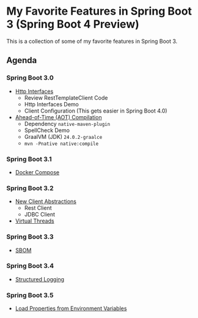 # My Favorite Features in Spring Boot 3 (Spring Boot 4 Preview)

This is a collection of some of my favorite features in Spring Boot 3. 

## Agenda 

### Spring Boot 3.0

- [Http Interfaces](src/main/java/dev/danvega/sb3/http/README.md)
  - Review RestTemplateClient Code
  - Http Interfaces Demo
  - Client Configuration (This gets easier in Spring Boot 4.0)
- [Ahead-of-Time (AOT) Compilation](src/main/java/dev/danvega/sb3/aot/README.md)
  - Dependency `native-maven-plugin`
  - SpellCheck Demo
  - GraalVM (JDK) `24.0.2-graalce` 
  - `mvn -Pnative native:compile`

### Spring Boot 3.1

- [Docker Compose](src/main/java/dev/danvega/sb3/compose/README.md)

### Spring Boot 3.2

- [New Client Abstractions](src/main/java/dev/danvega/sb3/clients/README.md)
  - Rest Client
  - JDBC Client
- [Virtual Threads](src/main/java/dev/danvega/sb3/vthreads/README.md)

### Spring Boot 3.3

- [SBOM](src/main/java/dev/danvega/sb3/sbom/README.md)

### Spring Boot 3.4

- [Structured Logging](src/main/java/dev/danvega/sb3/logging/README.md)

### Spring Boot 3.5

- [Load Properties from Environment Variables](src/main/java/dev/danvega/sb3/env/README.md)